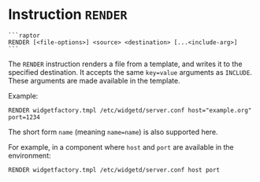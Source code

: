 # Instruction `RENDER`

~~~admonish summary
```raptor
RENDER [<file-options>] <source> <destination> [...<include-arg>]
```
~~~

The `RENDER` instruction renders a file from a template, and writes it to the
specified destination. It accepts the same `key=value` arguments as
`INCLUDE`. These arguments are made available in the template.

Example:

```raptor
RENDER widgetfactory.tmpl /etc/widgetd/server.conf host="example.org" port=1234
```

The short form `name` (meaning `name=name`) is also supported here.

For example, in a component where `host` and `port` are available in the
environment:

```raptor
RENDER widgetfactory.tmpl /etc/widgetd/server.conf host port
```
